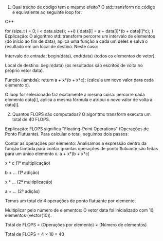 1. Qual trecho de código tem o mesmo efeito?
O std::transform no código é equivalente ao seguinte loop for:

C++

for (size_t i = 0; i < data.size(); ++i) {
    data[i] = a + data[i]*(b + data[i]*c);
}
Explicação:
O algoritmo std::transform percorre um intervalo de elementos (do início ao fim de data), aplica uma função a cada um deles e salva o resultado em um local de destino. Neste caso:

Intervalo de entrada: begin(data), end(data) (todos os elementos do vetor).

Local de destino: begin(data) (os resultados são escritos de volta no próprio vetor data).

Função (lambda): return a + x*(b + x*c); (calcula um novo valor para cada elemento x).

O loop for selecionado faz exatamente a mesma coisa: percorre cada elemento data[i], aplica a mesma fórmula e atribui o novo valor de volta a data[i].

2. Quantos FLOPS são computados?
O algoritmo transform executa um total de 40 FLOPS.

Explicação:
FLOPS significa "Floating-Point Operations" (Operações de Ponto Flutuante). Para calcular o total, seguimos dois passos:

Contar as operações por elemento: Analisamos a expressão dentro da função lambda para contar quantas operações de ponto flutuante são feitas para um único elemento x.
a + x*(b + x*c)

x * c (1ª multiplicação)

b + ... (1ª adição)

x * ... (2ª multiplicação)

a + ... (2ª adição)

Temos um total de 4 operações de ponto flutuante por elemento.

Multiplicar pelo número de elementos: O vetor data foi inicializado com 10 elementos (vector<double>(10)).

Total de FLOPS = (Operações por elemento) × (Número de elementos)

Total de FLOPS = 4 × 10 = 40